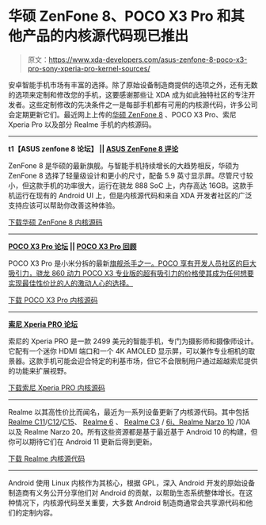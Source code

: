 # 华硕 ZenFone 8、POCO X3 Pro 和其他产品的内核源代码现已推出

> 原文：<https://www.xda-developers.com/asus-zenfone-8-poco-x3-pro-sony-xperia-pro-kernel-sources/>

安卓智能手机市场有丰富的选择。除了原始设备制造商提供的选项之外，还有无数的选项来定制和修改您的手机，这要感谢那些让 XDA 成为如此独特社区的专注开发者。这些定制修改的先决条件之一是每部手机都有可用的内核源代码，许多公司会定期更新它们。最近网上上传的[华硕 ZenFone 8](https://www.xda-developers.com/asus-zenfone-8/) 、POCO X3 Pro、索尼 Xperia Pro 以及部分 Realme 手机的内核源码。

* * *

**t1【ASUS zenfone 8 论坛】 || [ASUS ZenFone 8 评论](https://www.xda-developers.com/asus-zenfone-8-review/)**

ZenFone 8 是华硕的最新旗舰。与智能手机持续增长的大趋势相反，华硕为 ZenFone 8 选择了轻量级设计和更小的尺寸，配备 5.9 英寸显示屏。尽管尺寸较小，但这款手机的功率很大，运行在骁龙 888 SoC 上，内存高达 16GB。这款手机运行在现有的 Android UI 上，但是内核源代码和来自 XDA 开发者社区的广泛支持应该可以帮助你改善这种体验。

[下载华硕 ZenFone 8 内核源码](https://www.asus.com/Mobile/Phones/ZenFone/Zenfone-8/HelpDesk_Download/)

* * *

**[POCO X3 Pro 论坛](https://forum.xda-developers.com/f/xiaomi-poco-x3-pro.12163/) || [POCO X3 Pro 回顾](https://www.xda-developers.com/poco-x3-pro-review/)**

POCO X3 Pro 是小米分拆的最新[旗舰杀手之一。POCO 享有开发人员社区的巨大吸引力，骁龙 860 动力 POCO X3 专业版的超有吸引力的价格使其成为任何想要实现最佳性价比的人的激动人心的选择。](https://www.xda-developers.com/poco-f3-hands-on/)

[下载 POCO X3 Pro 内核源码](https://github.com/MiCode/Xiaomi_Kernel_OpenSource/tree/vayu-r-oss)

* * *

**[索尼 Xperia PRO 论坛](https://forum.xda-developers.com/f/sony-xperia-pro.12129/)**

索尼的 Xperia PRO 是一款 2499 美元的智能手机，专门为摄影师和摄像师设计。它配有一个迷你 HDMI 端口和一个 4K AMOLED 显示屏，可以兼作专业相机的取景器。这款手机可能会迎合特定的利基市场，但它不会限制用户通过超越索尼提供的功能来扩展视野。

[下载索尼 Xperia PRO 内核源码](https://developer.sony.com/file/download/open-source-archive-for-58-0-a-24-65-2/)

* * *

Realme 以其高性价比而闻名，最近为一系列设备更新了内核源代码。其中包括[Realme C11](https://forum.xda-developers.com/c/realme-c11.10983/)/[C12](https://forum.xda-developers.com/c/realme-c12.11363/)/[C15](https://forum.xda-developers.com/c/realme-c15.11377/)、 [Realme 6](https://forum.xda-developers.com/c/realme-6.10189/) 、 [Realme C3](https://forum.xda-developers.com/c/realme-c3.9977/) / [6i、Realme Narzo 10](https://forum.xda-developers.com/c/realme-6i.10549/) /10A 以及 Realme Narzo 20。所有这些资源都是基于最近基于 Android 10 的构建，但你可以期待它们在 Android 11 更新后得到更新。

[下载 Realme 内核源代码](https://github.com/realme-kernel-opensource?tab=repositories)

* * *

Android 使用 Linux 内核作为其核心，根据 GPL，深入 Android 开发的原始设备制造商有义务公开分享他们对 Android 的贡献，以帮助生态系统整体增长。在这种情况下，内核源代码至关重要，大多数 Android 制造商通常会共享源代码和他们的定制内容。